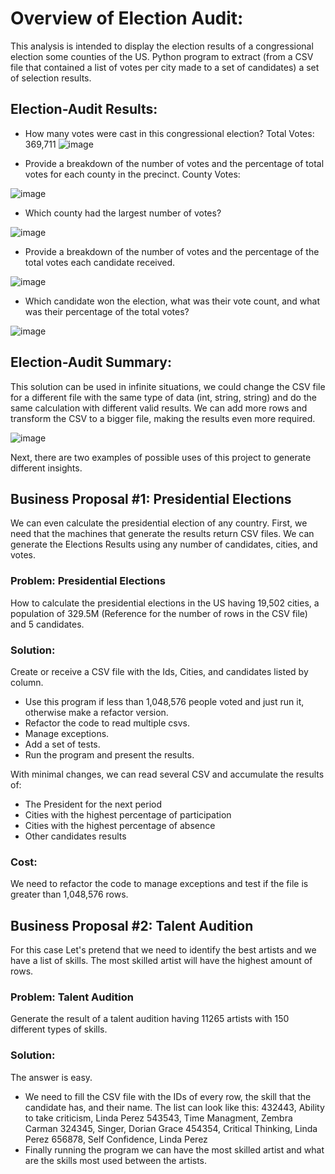 # Overview of Election Audit:
This analysis is intended to display the election results of a congressional election some counties of the US. 
Python program to extract (from a CSV file that contained a list of votes per city made to a set of candidates) 
a set of selection results.
 
## Election-Audit Results:
 
- How many votes were cast in this congressional election?
 Total Votes: 369,711
![image](https://github.com/lindaperez/elections_analysis/blob/master/Resources/total_votes.png)
 
- Provide a breakdown of the number of votes and the percentage of total votes for each county in the precinct.
 County Votes:

![image](https://github.com/lindaperez/elections_analysis/blob/master/Resources/county_votes.png)
 
- Which county had the largest number of votes?
 
![image](https://github.com/lindaperez/elections_analysis/blob/master/Resources/largest.png)
 
- Provide a breakdown of the number of votes and the percentage of the total votes each candidate received.
 
![image](https://github.com/lindaperez/elections_analysis/blob/master/Resources/candidate_votes.png)
 
- Which candidate won the election, what was their vote count, and what was their percentage of the total votes?
 
![image](https://github.com/lindaperez/elections_analysis/blob/master/Resources/winners.png)
 
## Election-Audit Summary:
 
 
This solution can be used in infinite situations, we could change the CSV file for a different file with the same
type of data (int, string, string) and do the same calculation with different valid results. We can add more rows
and transform the CSV to a bigger file, making the results even more required.
 
 
![image](https://github.com/lindaperez/elections_analysis/blob/master/Resources/totals.png)
 
 
Next, there are two examples of possible uses of this project to generate different insights.
 
## Business Proposal #1: Presidential Elections
 
We can even calculate the presidential election of any country. First, we need that the machines that generate the
results return CSV files. We can generate the Elections Results using any number of candidates, cities, and votes.
 
### Problem: Presidential Elections
 
How to calculate the presidential elections in the US having 19,502 cities,
a population of 329.5M (Reference for the number of rows in the CSV file) and 5 candidates.
 
### Solution:
 
Create or receive a CSV file with the Ids, Cities, and candidates listed by column.
 
- Use this program if less than 1,048,576 people voted and just run it, otherwise make a refactor version.
- Refactor the code to read multiple csvs.
- Manage exceptions.
- Add a set of tests.
- Run the program and present the results.
 
With minimal changes, we can read several CSV and accumulate the results of:
   * The President for the next period
   * Cities with the highest percentage of participation
   * Cities with the highest percentage of absence
   * Other candidates results
 
### Cost: 
We need to refactor the code to manage exceptions and test if the file is greater than 1,048,576 rows.
 
## Business Proposal #2: Talent Audition
For this case Let's pretend that we need to identify the best artists and we have a list of skills.
The most skilled artist will have the highest amount of rows.

### Problem: Talent Audition
Generate the result of a talent audition having 11265 artists with 150 different types of skills.

### Solution:
The answer is easy.
- We need to fill the CSV file with the IDs of every row, the skill that the candidate has, and their name.
The list can look like this:
   432443,  Ability to take criticism, Linda Perez
   543543,  Time Managment, Zembra Carman
   324345,  Singer, Dorian Grace
   454354,  Critical Thinking, Linda Perez
   656878,  Self Confidence, Linda Perez
- Finally running the program we can have the most skilled artist and what are the skills most used between the artists.
 
 

